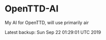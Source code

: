 # OpenTTD-AI
My AI for OpenTTD, will use primarily air

Latest backup: Sun Sep 22 01:29:01 UTC 2019
